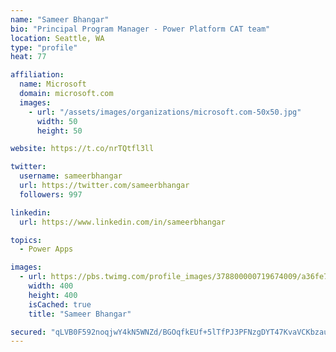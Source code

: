 ```yaml
---
name: "Sameer Bhangar"
bio: "Principal Program Manager - Power Platform CAT team"
location: Seattle, WA
type: "profile"
heat: 77

affiliation:
  name: Microsoft
  domain: microsoft.com
  images:
    - url: "/assets/images/organizations/microsoft.com-50x50.jpg"
      width: 50
      height: 50

website: https://t.co/nrTQtfl3ll

twitter:
  username: sameerbhangar
  url: https://twitter.com/sameerbhangar
  followers: 997

linkedin:
  url: https://www.linkedin.com/in/sameerbhangar

topics:
  - Power Apps

images:
  - url: https://pbs.twimg.com/profile_images/378800000719674009/a36fe7ddfab1778b76e5793772e43798_400x400.jpeg
    width: 400
    height: 400
    isCached: true
    title: "Sameer Bhangar"

secured: "qLVB0F592noqjwY4kN5WNZd/BGOqfkEUf+5lTfPJ3PFNzgDYT47KvaVCKbzau7/I/cJ/O7CbE69/6A/1r7CZjJaHmuH1D2oxLDEnD79uQYwCYcKFfFClrR6P7i1GigTK+bvstywAci6XVe4mL1gbBxJkDaPn3GOw8cKeC7HrYHxqs2zaMOnbhJ50M7+JUtu/B+n+aMsKMSTACaK8zSLGJ3aYseLL1WOY86asbTt47FeluEQaiXTiXAi7GXizQyeSP4oUoACla9m/W0yD6hZUscH5sWl7EgWSSqGxMZrkJSnGZY2GosEcfiol16fps4wczO+fxufQHrZ5xg8wDgmtjEAz0l65Jf8/cZq3iNUOcdaiMQNnOOo1H2G7Ml3sJsY+Z13kpVUVkucZvlKWB0v9GA==;ioM5pj9MTkLR0Zu6rEzeaQ=="
---
```


